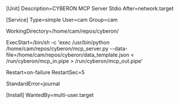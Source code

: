 [Unit]
Description=CYBERON MCP Server Stdio
After=network.target

[Service]
Type=simple
User=cam
Group=cam

WorkingDirectory=/home/cam/repos/cyberon/

ExecStart=/bin/sh -c 'exec /usr/bin/python /home/cam/repos/cyberon/mcp_server.py --data-file=/home/cam/repos/cyberon/data_template.json < /run/cyberon/mcp_in.pipe > /run/cyberon/mcp_out.pipe'

Restart=on-failure
RestartSec=5

StandardError=journal

[Install]
WantedBy=multi-user.target